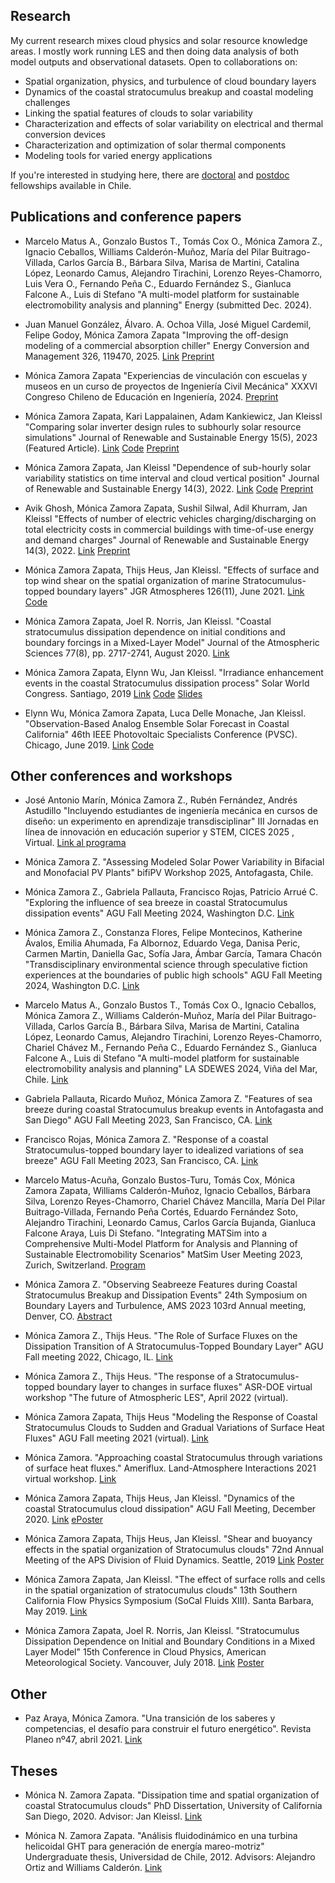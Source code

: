 ## Research
My current research mixes cloud physics and solar resource knowledge areas. I mostly work running LES and then doing data analysis of both model outputs and observational datasets. Open to collaborations on:
* Spatial organization, physics, and turbulence of cloud boundary layers
* Dynamics of the coastal stratocumulus breakup and coastal modeling challenges
* Linking the spatial features of clouds to solar variability
* Characterization and effects of solar variability on electrical and thermal conversion devices
* Characterization and optimization of solar thermal components
* Modeling tools for varied energy applications

If you're interested in studying here, there are [doctoral](https://www.anid.cl/capital-humano/doctorado-nacional/) and [postdoc](https://www.anid.cl/proyectos-de-investigacion/fondecyt-postdoctorado/) fellowships available in Chile.

## Publications and conference papers
* Marcelo Matus A., Gonzalo Bustos T., Tomás Cox O., Mónica Zamora Z., Ignacio Ceballos, Williams Calderón-Muñoz, María del Pilar Buitrago-Villada, Carlos García B., Bárbara Silva, Marisa de Martini, Catalina López, Leonardo Camus, Alejandro Tirachini, Lorenzo Reyes-Chamorro, Luis Vera O., Fernando Peña C., Eduardo Fernández S., Gianluca Falcone A., Luis di Stefano
"A multi-model platform for sustainable electromobility analysis and planning"
Energy (submitted Dec. 2024).

* Juan Manuel González, Álvaro. A. Ochoa Villa, José Miguel Cardemil, Felipe Godoy, Mónica Zamora Zapata
"Improving the off-design modeling of a commercial absorption chiller"
Energy Conversion and Management 326, 119470, 2025.
[Link](https://doi.org/10.1016/j.enconman.2024.119470)
[Preprint](https://papers.ssrn.com/sol3/papers.cfm?abstract_id=4974325)

* Mónica Zamora Zapata
"Experiencias de vinculación con escuelas y museos en un curso de proyectos de Ingeniería Civil Mecánica"
XXXVI Congreso Chileno de Educación en Ingeniería, 2024.
[Preprint](preprints/avm_termofluidos_sochedi2024_rev.pdf)

* Mónica Zamora Zapata, Kari Lappalainen, Adam Kankiewicz, Jan Kleissl
"Comparing solar inverter design rules to subhourly solar resource simulations"
Journal of Renewable and Sustainable Energy 15(5), 2023 (Featured Article).
[Link](https://doi.org/10.1063/5.0151042)
[Code](https://github.com/mzamora/InverterEnhancement)
[Preprint](preprints/envinh_current.pdf)

* Mónica Zamora Zapata, Jan Kleissl
"Dependence of sub-hourly solar variability statistics on time interval and cloud vertical position"
Journal of Renewable and Sustainable Energy 14(3), 2022. 
[Link](https://doi.org/10.1063/5.0090846) 
[Code](https://github.com/mzamora/SolarVarCACTI) 
[Preprint](preprints/subhourly_cacti.pdf)

* Avik Ghosh, Mónica Zamora Zapata, Sushil Silwal, Adil Khurram, Jan Kleissl
"Effects of number of electric vehicles charging/discharging on total electricity costs in commercial buildings with time-of-use energy and demand charges"
Journal of Renewable and Sustainable Energy 14(3), 2022. 
[Link](https://doi.org/10.1063/5.0086924) 
[Preprint](https://www.researchgate.net/publication/360493417_Effects_of_number_of_electric_vehicles_chargingdischarging_on_total_electricity_costs_in_commercial_buildings_with_time-of-use_energy_and_demand_charges)

* Mónica Zamora Zapata, Thijs Heus, Jan Kleissl. 
"Effects of surface and top wind shear on the spatial organization of marine Stratocumulus-topped boundary layers"
JGR Atmospheres 126(11), June 2021.
[Link](https://doi.org/10.1029/2020JD034162)
[Code](https://github.com/mzamora/Sc-Spatial)

* Mónica Zamora Zapata, Joel R. Norris, Jan Kleissl.
"Coastal stratocumulus dissipation dependence on initial conditions and boundary forcings in a Mixed-Layer Model"
Journal of the Atmospheric Sciences 77(8), pp. 2717-2741, August 2020.
[Link](https://doi.org/10.1175/JAS-D-19-0254.1)

* Mónica Zamora Zapata, Elynn Wu, Jan Kleissl.
 "Irradiance enhancement events in the coastal Stratocumulus dissipation process"
 Solar World Congress. Santiago, 2019 
 [Link](http://proceedings.ises.org/paper/swc2019/swc2019-0199-ZamoraZapata.pdf) <!---10.18086/swc.2019.42.13-->
 [Code](https://github.com/mzamora/Sc-Enhancement)
 [Slides](https://doi.org/10.6084/m9.figshare.10304846.v1)

* Elynn Wu, Mónica Zamora Zapata, Luca Delle Monache, Jan Kleissl. 
 "Observation-Based Analog Ensemble Solar Forecast in Coastal California" 
 46th IEEE Photovoltaic Specialists Conference (PVSC). Chicago, June 2019.
 [Link](https://ieeexplore.ieee.org/abstract/document/8980546/)
 [Code](https://github.com/elynnwu/Obs_AnEn)

## Other conferences and workshops

* José Antonio Marín, Mónica Zamora Z., Rubén Fernández, Andrés Astudillo
"Incluyendo estudiantes de ingeniería mecánica en cursos de diseño: un experimento en aprendizaje transdisciplinar"
III Jornadas en línea de innovación en educación superior y STEM, CICES 2025 , Virtual.
[Link al programa](https://cices.usach.cl/iii-jornadas-en-linea-de-innovacion-en-educacion-superior-y-stem/)

* Mónica Zamora Z.
"Assessing Modeled Solar Power Variability in Bifacial and Monofacial PV Plants"
bifiPV Workshop 2025, Antofagasta, Chile.

* Mónica Zamora Z., Gabriela Pallauta, Francisco Rojas, Patricio Arrué C.
"Exploring the influence of sea breeze in coastal Stratocumulus dissipation events"
AGU Fall Meeting 2024, Washington D.C.
[Link](https://agu24.ipostersessions.com/Default.aspx?s=C3-88-1D-68-F8-FF-C1-1C-C2-E0-C0-AD-BE-6B-65-DA)

* Mónica Zamora Z., Constanza Flores, Felipe Montecinos, Katherine Ávalos, Emilia Ahumada, Fa Albornoz, Eduardo Vega, Danisa Peric, Carmen Martin, Daniella Gac, Sofía Jara, Ámbar García, Tamara Chacón
"Transdisciplinary environmental science through speculative fiction experiences at the boundaries of public high schools"
AGU Fall Meeting 2024, Washington D.C.
[Link](https://agu24.ipostersessions.com/Default.aspx?s=4B-60-DF-AB-4A-8F-FC-03-EC-5B-F6-5F-48-3F-61-4C)

* Marcelo Matus A., Gonzalo Bustos T., Tomás Cox O., Ignacio Ceballos, Mónica Zamora Z., Williams Calderón-Muñoz, María del Pilar Buitrago-Villada, Carlos García B., Bárbara Silva, Marisa de Martini, Catalina López, Leonardo Camus, Alejandro Tirachini, Lorenzo Reyes-Chamorro, Chariel Chávez M., Fernando Peña C., Eduardo Fernández S., Gianluca Falcone A., Luis di Stefano
"A multi-model platform for sustainable electromobility analysis and planning"
LA SDEWES 2024, Viña del Mar, Chile.
[Link](https://www.vinadelmar2024.sdewes.org/schedule)

* Gabriela Pallauta, Ricardo Muñoz, Mónica Zamora Z.
"Features of sea breeze during coastal Stratocumulus breakup events in Antofagasta and San Diego"
AGU Fall Meeting 2023, San Francisco, CA.
[Link](https://agu23.ipostersessions.com/Default.aspx?s=9A-4F-95-A9-73-0E-95-F3-07-E4-47-98-F9-B0-66-CB)

* Francisco Rojas, Mónica Zamora Z.
"Response of a coastal Stratocumulus-topped boundary layer to idealized variations of sea breeze"
AGU Fall Meeting 2023, San Francisco, CA.
[Link](https://agu23.ipostersessions.com/Default.aspx?s=13-CE-17-49-41-6C-36-97-E3-93-62-23-D8-C5-F8-E7)

* Marcelo Matus-Acuña, Gonzalo Bustos-Turu, Tomás Cox, Mónica Zamora Zapata, Williams Calderón-Muñoz, Ignacio Ceballos, Bárbara Silva, Lorenzo Reyes-Chamorro, Chariel Chávez Mancilla, María Del Pilar Buitrago-Villada, Fernando Peña Cortés, Eduardo Fernández Soto, Alejandro Tirachini, Leonardo Camus, Carlos García Bujanda, Gianluca Falcone Araya, Luis Di Stefano. 
"Integrating MATSim into a Comprehensive Multi-Model Platform for Analysis and Planning of Sustainable Electromobility Scenarios"
MatSim User Meeting 2023, Zurich, Switzerland.
[Program](https://matsim.org/conferences/MUM_schedule_2023.pdf)

* Mónica Zamora Z.
"Observing Seabreeze Features during Coastal Stratocumulus Breakup and Dissipation Events"
24th Symposium on Boundary Layers and Turbulence, AMS 2023 103rd Annual meeting, Denver, CO.
[Abstract](https://ams.confex.com/ams/103ANNUAL/meetingapp.cgi/Paper/414434)

* Mónica Zamora Z., Thijs Heus. 
"The Role of Surface Fluxes on the Dissipation Transition of A Stratocumulus-Topped Boundary Layer"
AGU Fall meeting 2022, Chicago, IL.
[Link](http://agu2022fallmeeting-agu.ipostersessions.com/Default.aspx?s=90-FA-53-CD-DF-5B-D5-13-C2-AF-64-53-01-9C-FD-B8)

* Mónica Zamora Z., Thijs Heus. "The response of a Stratocumulus-topped boundary layer to changes in surface fluxes"
ASR-DOE virtual workshop "The future of Atmospheric LES", April 2022 (virtual).

* Mónica Zamora Zapata, Thijs Heus
"Modeling the Response of Coastal Stratocumulus Clouds to Sudden and Gradual Variations of Surface Heat Fluxes"
AGU Fall meeting 2021 (virtual).
[Link](https://doi.org/10.1002/essoar.10509467.1)

* Mónica Zamora. "Approaching coastal Stratocumulus through variations of surface heat fluxes."
Ameriflux. Land-Atmosphere Interactions 2021 virtual workshop. 
[Link](https://ameriflux.lbl.gov/community/ameriflux-meetings-workshops/land-atmosphere-interaction-workshop-overview/)

* Mónica Zamora Zapata, Thijs Heus, Jan Kleissl. 
"Dynamics of the coastal Stratocumulus cloud dissipation"
AGU Fall Meeting, December 2020.
[Link](https://agu.confex.com/agu/fm20/prelim.cgi/Paper/687317)
[ePoster](https://agu2020fallmeeting-agu.ipostersessions.com/Default.aspx?s=00-64-CA-02-0D-63-4C-7F-29-75-C3-DD-7C-E1-72-EB)

* Mónica Zamora Zapata, Thijs Heus, Jan Kleissl.
 "Shear and buoyancy effects in the spatial organization of Stratocumulus clouds"
 72nd Annual Meeting of the APS Division of Fluid Dynamics. Seattle, 2019 
 [Link](https://meetings.aps.org/Meeting/DFD19/Session/M02.28)
 [Poster](https://doi.org/10.6084/m9.figshare.8044628.v1)

* Mónica Zamora Zapata, Jan Kleissl.
 "The effect of surface rolls and cells in the spatial organization of stratocumulus clouds"
 13th Southern California Flow Physics Symposium (SoCal Fluids XIII). Santa Barbara, May 2019.
 [Link](https://sites.google.com/view/socalfluids2019/home)

* Mónica Zamora Zapata, Joel R. Norris, Jan Kleissl.
"Stratocumulus Dissipation Dependence on Initial and Boundary Conditions in a Mixed Layer Model"
15th Conference in Cloud Physics, American Meteorological Society. Vancouver, July 2018.
[Link](https://ams.confex.com/ams/15CLOUD15ATRAD/webprogram/Paper347012.html)
[Poster](https://doi.org/10.6084/m9.figshare.10305326.v1)

## Other
* Paz Araya, Mónica Zamora. "Una transición de los saberes y competencias, el desafío para construir el futuro energético". Revista Planeo nº47, abril 2021. [Link](http://revistaplaneo.cl/2021/04/08/una-transicion-de-los-saberes-y-competencias-el-desafio-para-construir-el-futuro-energetico/)

## Theses
* Mónica N. Zamora Zapata. 
"Dissipation time and spatial organization of coastal Stratocumulus clouds"
PhD Dissertation, University of California San Diego, 2020. Advisor: Jan Kleissl.
[Link](https://escholarship.org/uc/item/1hh0f7s8)

* Mónica N. Zamora Zapata. 
"Análisis fluidodinámico en una turbina helicoidal GHT para generación de energía mareo-motriz"
Undergraduate thesis, Universidad de Chile, 2012. Advisors: Alejandro Ortiz and Williams Calderón.
[Link](http://repositorio.uchile.cl/handle/2250/111293)
